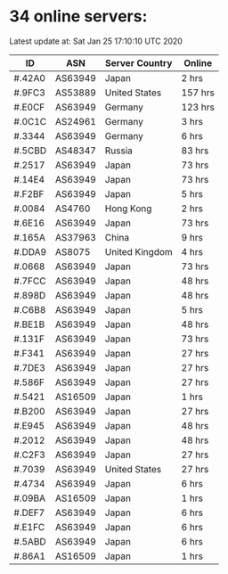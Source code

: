 # 34 online servers:

Latest update at: Sat Jan 25 17:10:10 UTC 2020

| ID | ASN | Server Country | Online |
| -- | --- | -------------- | ------ |
| #.42A0 | AS63949 | Japan | 2 hrs |
| #.9FC3 | AS53889 | United States | 157 hrs |
| #.E0CF | AS63949 | Germany | 123 hrs |
| #.0C1C | AS24961 | Germany | 3 hrs |
| #.3344 | AS63949 | Germany | 6 hrs |
| #.5CBD | AS48347 | Russia | 83 hrs |
| #.2517 | AS63949 | Japan | 73 hrs |
| #.14E4 | AS63949 | Japan | 73 hrs |
| #.F2BF | AS63949 | Japan | 5 hrs |
| #.0084 | AS4760 | Hong Kong | 2 hrs |
| #.6E16 | AS63949 | Japan | 73 hrs |
| #.165A | AS37963 | China | 9 hrs |
| #.DDA9 | AS8075 | United Kingdom | 4 hrs |
| #.0668 | AS63949 | Japan | 73 hrs |
| #.7FCC | AS63949 | Japan | 48 hrs |
| #.898D | AS63949 | Japan | 48 hrs |
| #.C6B8 | AS63949 | Japan | 5 hrs |
| #.BE1B | AS63949 | Japan | 48 hrs |
| #.131F | AS63949 | Japan | 73 hrs |
| #.F341 | AS63949 | Japan | 27 hrs |
| #.7DE3 | AS63949 | Japan | 27 hrs |
| #.586F | AS63949 | Japan | 27 hrs |
| #.5421 | AS16509 | Japan | 1 hrs |
| #.B200 | AS63949 | Japan | 27 hrs |
| #.E945 | AS63949 | Japan | 48 hrs |
| #.2012 | AS63949 | Japan | 48 hrs |
| #.C2F3 | AS63949 | Japan | 27 hrs |
| #.7039 | AS63949 | United States | 27 hrs |
| #.4734 | AS63949 | Japan | 6 hrs |
| #.09BA | AS16509 | Japan | 1 hrs |
| #.DEF7 | AS63949 | Japan | 6 hrs |
| #.E1FC | AS63949 | Japan | 6 hrs |
| #.5ABD | AS63949 | Japan | 6 hrs |
| #.86A1 | AS16509 | Japan | 1 hrs |

